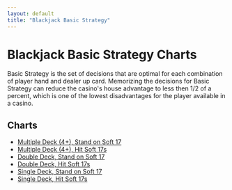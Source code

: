 ```yaml
---
layout: default
title: "Blackjack Basic Strategy"
---
```


# Blackjack Basic Strategy Charts

Basic Strategy is the set of decisions that are optimal for each combination of player hand and dealer up card. Memorizing the decisions for Basic Strategy can reduce the casino's house advantage to less then 1/2 of a
percent, which is one of the lowest disadvantages for the player available in a casino.

## Charts

* [Multiple Deck (4+), Stand on Soft 17](charts/MD_S17)
* [Multiple Deck (4+), Hit Soft 17s](charts/MD_H17)
* [Double Deck, Stand on Soft 17](charts/2D_S17)
* [Double Deck, Hit Soft 17s](charts/2D_H17)
* [Single Deck, Stand on Soft 17](charts/1D_S17)
* [Single Deck, Hit Soft 17s](charts/1D_H17)
